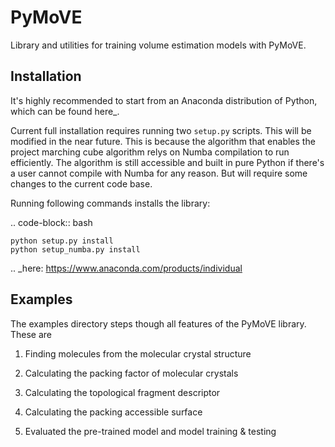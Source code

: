 # PyMoVE
Library and utilities for training volume estimation models with PyMoVE. 


Installation
------------

It's highly recommended to start from an Anaconda distribution of Python, which can be found here_. 

Current full installation requires running two ``setup.py`` scripts. This will be modified in the near future. This is because the algorithm that enables the project marching cube algorithm relys on Numba compilation to run efficiently. The algorithm is still accessible and built in pure Python if there's a user cannot compile with Numba for any reason. But will require some changes to the current code base. 

Running following commands installs the library:

.. code-block:: bash

    python setup.py install
    python setup_numba.py install

.. _here: https://www.anaconda.com/products/individual


Examples
--------

The examples directory steps though all features of the PyMoVE library. These are

1. Finding molecules from the molecular crystal structure

2. Calculating the packing factor of molecular crystals

3. Calculating the topological fragment descriptor

4. Calculating the packing accessible surface

5. Evaluated the pre-trained model and model training & testing

